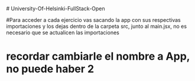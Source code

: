
#   U n i v e r s i t y - O f - H e l s i n k i - F u l l S t a c k - O p e n 

#Para acceder a cada ejercicio vas sacando la app con sus respectivas importaciones y los dejas dentro de la carpeta src, junto al main.jsx, no es necesario que se actualicen las importaciones
 

# recordar cambiarle el nombre a App, no puede haber 2
 
